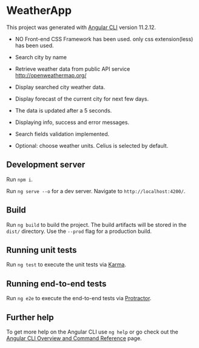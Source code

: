 # WeatherApp

This project was generated with [Angular CLI](https://github.com/angular/angular-cli) version 11.2.12.

* NO Front-end CSS Framework has been used. only css extension(less) has been used.

* Search city by name
* Retrieve weather data from public API service http://openweathermap.org/
* Display searched city weather data.
* Display forecast of the current city for next few days.
* The data is updated after a 5 seconds.
* Displaying info, success and error messages.
* Search fields validation implemented.
* Optional: choose weather units. Celius is selected by default.

## Development server

Run `npm i`.

Run `ng serve --o` for a dev server. Navigate to `http://localhost:4200/`.

## Build

Run `ng build` to build the project. The build artifacts will be stored in the `dist/` directory. Use the `--prod` flag for a production build.

## Running unit tests

Run `ng test` to execute the unit tests via [Karma](https://karma-runner.github.io).

## Running end-to-end tests

Run `ng e2e` to execute the end-to-end tests via [Protractor](http://www.protractortest.org/).

## Further help

To get more help on the Angular CLI use `ng help` or go check out the [Angular CLI Overview and Command Reference](https://angular.io/cli) page.
